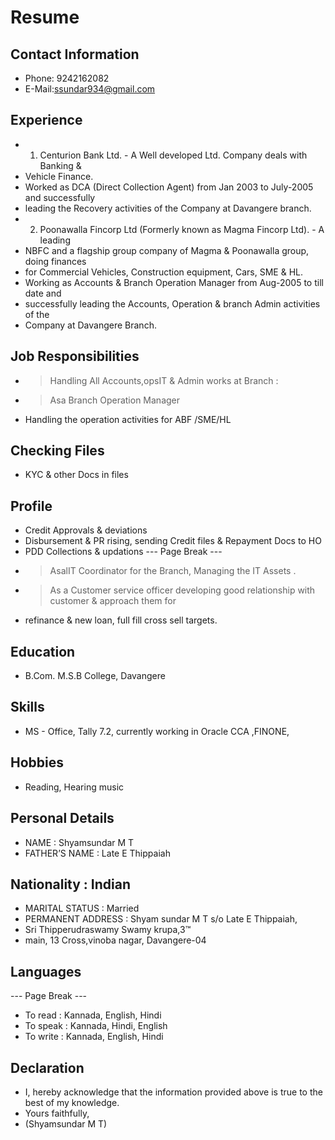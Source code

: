 # Resume

## Contact Information

* Phone: 9242162082
* E-Mail:ssundar934@gmail.com


## Experience

* 1. Centurion Bank Ltd. - A Well developed Ltd. Company deals with Banking &
* Vehicle Finance.
* Worked as DCA (Direct Collection Agent) from Jan 2003 to July-2005 and successfully
* leading the Recovery activities of the Company at Davangere branch.
* 2. Poonawalla Fincorp Ltd (Formerly known as Magma Fincorp Ltd). - A leading
* NBFC and a flagship group company of Magma & Poonawalla group, doing finances
* for Commercial Vehicles, Construction equipment, Cars, SME & HL.
* Working as Accounts & Branch Operation Manager from Aug-2005 to till date and
* successfully leading the Accounts, Operation & branch Admin activities of the
* Company at Davangere Branch.


## Job Responsibilities

* > Handling All Accounts,opsIT & Admin works at Branch :
* > Asa Branch Operation Manager
* Handling the operation activities for ABF /SME/HL


## Checking Files 

* KYC & other Docs in files


## Profile

* Credit Approvals & deviations
* Disbursement & PR rising, sending Credit files & Repayment Docs to HO
* PDD Collections & updations
--- Page Break ---
* > AsalIT Coordinator for the Branch, Managing the IT Assets .
* > As a Customer service officer developing good relationship with customer & approach them for
* refinance & new loan, full fill cross sell targets.


## Education

* B.Com. M.S.B College, Davangere


## Skills

* MS - Office, Tally 7.2, currently working in Oracle CCA ,FINONE,


## Hobbies

* Reading, Hearing music


## Personal Details

* NAME : Shyamsundar M T
* FATHER’S NAME : Late E Thippaiah


## Nationality : Indian

* MARITAL STATUS : Married
* PERMANENT ADDRESS : Shyam sundar M T s/o Late E Thippaiah,
* Sri Thipperudraswamy Swamy krupa,3™
* main, 13 Cross,vinoba nagar, Davangere-04


## Languages

--- Page Break ---
* To read : Kannada, English, Hindi
* To speak : Kannada, Hindi, English
* To write : Kannada, English, Hindi


## Declaration

* I, hereby acknowledge that the information provided above is true to the best of my knowledge.
* Yours faithfully,
* (Shyamsundar M T)

